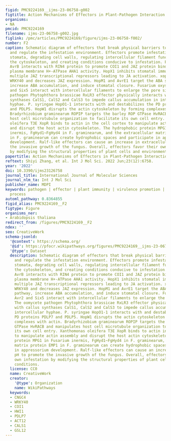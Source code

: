 ```yaml
---
figid: PMC9224169__ijms-23-06758-g002
figtitle: Action Mechanisms of Effectors in Plant-Pathogen Interaction
organisms:
- NA
pmcid: PMC9224169
filename: ijms-23-06758-g002.jpg
figlink: /pmc/articles/PMC9224169/figure/ijms-23-06758-f002/
number: F2
caption: Schematic diagram of effectors that break physical barriers to infestation
  and regulate the infestation environment. Effectors promote infestation by regulating
  stomata, degrading cell walls, regulating intercellular filament function, disrupting
  the cytoskeleton, and creating conditions conducive to infestation. P. syringae
  AvrB interacts with RIN4 protein to promote COI1 and JAZ protein binding and enhance
  plasma membrane H+-ATPase AHA1 activity. HopX1 inhibits stomatal immunity by degrading
  multiple JAZ transcriptional repressors leading to JA activation. xopS stabilizes
  WRKY40 and decreases JAZ expression. HopM1 and AvrE1 target the ABA signaling pathway,
  increase ABA accumulation, and induce stomatal closure. Fusarium oxysporum Avr2
  and Six5 interact with intercellular filaments to enlarge the pore size. The oomycete
  pathogen Phytophthora brassicae RxLR3 effector physically interacts with callus
  synthases CalS1, CalS2 and CalS3 to impede callus accumulation in intercellular
  hyphae. P. syringae HopO1-1 interacts with and destabilizes the PD proteins PDLP7
  and PDLP5. HopW1 disrupts the actin cytoskeleton by forming complexes with actin.
  Bradyrhizobium graminearum ROPIP targets the barley ROP GTPase HvRACB and manipulates
  host cell microtubule organization to facilitate its own cell entry. Xanthomonas
  oleifera T3E XopR binds to actin in the cell cortex to manipulate actin assembly
  and disrupt the host actin cytoskeleton. The hydrophobic protein MPG1 in Fusarium
  inermis, FgHyd1~FgHyd4 in F. graminearum, and the extracellular matrix protein EMP1
  in F. graminearum can create hydrophobic spaces and participate in appressorium
  development. Ralf-like effectors can cause an increase in extracellular pH to promote
  the invasive growth of the fungus. Overall, effectors favor their own infestation
  by modifying the structural properties of plant cells and environmental conditions.
papertitle: Action Mechanisms of Effectors in Plant-Pathogen Interaction.
reftext: Shiyi Zhang, et al. Int J Mol Sci. 2022 Jun;23(12):6758.
year: '2022'
doi: 10.3390/ijms23126758
journal_title: International Journal of Molecular Sciences
journal_nlm_ta: Int J Mol Sci
publisher_name: MDPI
keywords: pathogen | effector | plant immunity | virulence promotion | infestation
  process
automl_pathway: 0.8364855
figid_alias: PMC9224169__F2
figtype: Figure
organisms_ner:
- Arabidopsis thaliana
redirect_from: /figures/PMC9224169__F2
ndex: ''
seo: CreativeWork
schema-jsonld:
  '@context': https://schema.org/
  '@id': https://pfocr.wikipathways.org/figures/PMC9224169__ijms-23-06758-g002.html
  '@type': Dataset
  description: Schematic diagram of effectors that break physical barriers to infestation
    and regulate the infestation environment. Effectors promote infestation by regulating
    stomata, degrading cell walls, regulating intercellular filament function, disrupting
    the cytoskeleton, and creating conditions conducive to infestation. P. syringae
    AvrB interacts with RIN4 protein to promote COI1 and JAZ protein binding and enhance
    plasma membrane H+-ATPase AHA1 activity. HopX1 inhibits stomatal immunity by degrading
    multiple JAZ transcriptional repressors leading to JA activation. xopS stabilizes
    WRKY40 and decreases JAZ expression. HopM1 and AvrE1 target the ABA signaling
    pathway, increase ABA accumulation, and induce stomatal closure. Fusarium oxysporum
    Avr2 and Six5 interact with intercellular filaments to enlarge the pore size.
    The oomycete pathogen Phytophthora brassicae RxLR3 effector physically interacts
    with callus synthases CalS1, CalS2 and CalS3 to impede callus accumulation in
    intercellular hyphae. P. syringae HopO1-1 interacts with and destabilizes the
    PD proteins PDLP7 and PDLP5. HopW1 disrupts the actin cytoskeleton by forming
    complexes with actin. Bradyrhizobium graminearum ROPIP targets the barley ROP
    GTPase HvRACB and manipulates host cell microtubule organization to facilitate
    its own cell entry. Xanthomonas oleifera T3E XopR binds to actin in the cell cortex
    to manipulate actin assembly and disrupt the host actin cytoskeleton. The hydrophobic
    protein MPG1 in Fusarium inermis, FgHyd1~FgHyd4 in F. graminearum, and the extracellular
    matrix protein EMP1 in F. graminearum can create hydrophobic spaces and participate
    in appressorium development. Ralf-like effectors can cause an increase in extracellular
    pH to promote the invasive growth of the fungus. Overall, effectors favor their
    own infestation by modifying the structural properties of plant cells and environmental
    conditions.
  license: CC0
  name: CreativeWork
  creator:
    '@type': Organization
    name: WikiPathways
  keywords:
  - CNGC4
  - WRKY40
  - COI1
  - HWI1
  - PDLP7
  - ACT12
  - CALS1
  - GSL12
---
```

